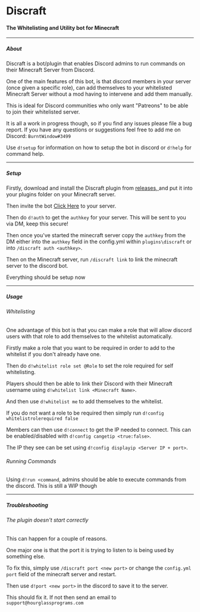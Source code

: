 <h1>Discraft</h1>
<h4>The Whitelisting and Utility bot for Minecraft</h4>
<hr>
<h5>About</h5>
Discraft is a bot/plugin that enables Discord admins to run commands on their Minecraft Server from Discord.

One of the main features of this bot, is that discord members in your server (once given a specific role), can add themselves to your whitelisted Minecraft Server without a mod having to intervene and add them manually.

This is ideal for Discord communities who only want "Patreons" to be able to join their whitelisted server.

It is all a work in progress though, so if you find any issues please file a bug report. If you have any questions or suggestions feel free to add me on Discord: `BurntWindow#3499`

Use `d!setup` for information on how to setup the bot in discord or `d!help` for command help.

<hr>
<h5>Setup</h5>
Firstly, download and install the Discraft plugin from <a href="https://github.com/aaronp18/discraft-plugin/releases"> releases, </a> and put it into your plugins folder on your Minecraft server.

Then invite the bot <a href="https://discord.com/oauth2/authorize?client_id=714564857822969868&scope=bot&permissions=150528">Click Here</a> to your server.

Then do `d!auth` to get the `authkey` for your server. This will be sent to you via DM, keep this secure!

Then once you've started the minecraft server copy the `authkey` from the DM either into the `authkey` field in the config.yml within `plugins\discraft` or into `/discraft auth <authkey>`.

Then on the Minecraft server, run `/discraft link` to link the minecraft server to the discord bot.

Everything should be setup now

<hr>
<h5>Usage</h5>
<h6>Whitelisting</h6>
One advantage of this bot is that you can make a role that will allow discord users with that role to add themselves to the whitelist automatically.

Firstly make a role that you want to be required in order to add to the whitelist if you don't already have one.

Then do `d!whitelist role set @Role` to set the role required for self whitelisting.

Players should then be able to link their Discord with their Minecraft username using `d!whitelist link <Minecraft Name>`.

And then use `d!whitelist me` to add themselves to the whitelist.

If you do not want a role to be required then simply run `d!config whitelistrolerequired false`

Members can then use `d!connect` to get the IP needed to connect. This can be enabled/disabled with `d!config cangetip <true:false>`.

The IP they see can be set using `d!config displayip <Server IP + port>`.

<h6>Running Commands</h6>

Using `d!run <command`, admins should be able to execute commands from the discord. This is still a WIP though

<hr>
<h5>Troubleshooting</h5>
<h6>The plugin doesn't start correctly</h6>
This can happen for a couple of reasons.

One major one is that the port it is trying to listen to is being used by something else.

To fix this, simply use `/discraft port <new port>` or change the `config.yml` `port` field of the minecraft server and restart.

Then use `d!port <new port>` in the discord to save it to the server.

This should fix it. If not then send an email to `support@hourglassprograms.com`
